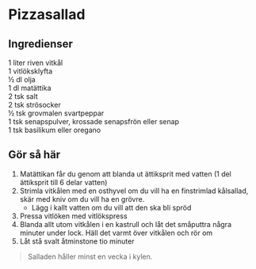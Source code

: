 # Pizzasallad

## Ingredienser
1 liter riven vitkål<br>
1 vitlöksklyfta<br>
½ dl olja<br>
1 dl matättika<br>
2 tsk salt<br>
2 tsk strösocker<br>
½ tsk grovmalen svartpeppar<br>
1 tsk senapspulver, krossade senapsfrön eller senap<br>
1 tsk basilikum eller oregano

## Gör så här
1. Matättikan får du genom att blanda ut ättiksprit med vatten (1 del ättiksprit till 6 delar vatten)
1. Strimla vitkålen med en osthyvel om du vill ha en finstrimlad kålsallad, skär med kniv om du vill ha en grövre. 
   - Lägg i kallt vatten om du vill att den ska bli spröd
3. Pressa vitlöken med vitlökspress
4. Blanda allt utom vitkålen i en kastrull och låt det småputtra några minuter under lock. Häll det varmt över vitkålen och rör om
5. Låt stå svalt åtminstone tio minuter

> Salladen håller minst en vecka i kylen.
